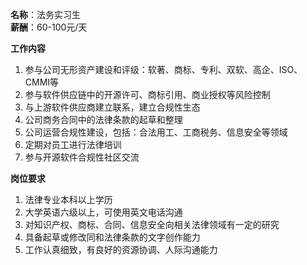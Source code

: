 **名称**：法务实习生  
**薪酬**：60-100元/天

**工作内容**

1. 参与公司无形资产建设和评级：软著、商标、专利、双软、高企、ISO、CMMI等
2. 参与软件供应链中的开源许可、商标引用、商业授权等风险控制
3. 与上游软件供应商建立联系，建立合规性生态
4. 公司商务合同中的法律条款的起草和整理
5. 公司运营合规性建设，包括：合法用工、工商税务、信息安全等领域
6. 定期对员工进行法律培训
7. 参与开源软件合规性社区交流


**岗位要求**

1. 法律专业本科以上学历
2. 大学英语六级以上，可使用英文电话沟通
3. 对知识产权、商标、合同、信息安全向相关法律领域有一定的研究
4. 具备起草或修改同和法律条款的文字创作能力
5. 工作认真细致，有良好的资源协调、人际沟通能力